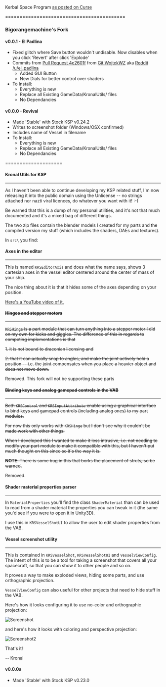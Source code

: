 Kerbal Space Program [as posted on Curse](http://www.curse.com/ksp-mods/kerbal/224287-exploded-ship-view)


==========================================

### Bigorangemachine's Fork

#### v0.0.1 - El Padlina

* Fixed glitch where Save button wouldn't undisable.  Now disables when you click 'Revert' after click 'Explode'
* Commits from [Pull Request 4e2601f](https://github.com/WojtekWZ/ksp-kronalutils/commit/4e2601f071dcb2d573b49d096c2a7c3e0fdf05ae) from [Git WojtekWZ](https://github.com/WojtekWZ) aka [Reddit /u/el_padlina](http://www.reddit.com/user/el_padlina)
  * Added GUI Button
  * New Dials for better control over shaders
* To Install:
  * Everything is new
  * Replace all Existing <KSP ROOT>GameData/KronalUtils/ files
  * No Dependancies


#### v0.0.0 - Revival

* Made 'Stable' with Stock KSP v0.24.2
* Writes to screenshot folder (Windows/OSX confirmed)
* Includes name of Vessel in filename
* To Install: 
  * Everything is new
  * Replace all Existing <KSP ROOT>GameData/KronalUtils/ files
  * No Dependancies


====================


#### Kronal Utils for KSP
------------------

As I haven't been able to continue developing my KSP related stuff,
I'm now releasing it into the public domain using the Unlicense --
no strings attached nor nazti viral licences, do whatever you want with it! :-)

Be warned that this is a dump of my personal utilities, and it's not that
much documented and it's a mixed bag of different things.

The two zip files contain the blender models I created for my parts and the compiled version my stuff (which includes the shaders, DAEs and textures).

In `src\` you find:

#### Axes in the editor
------------------
This is named `KRSEditorAxis` and does what the name says, shows 3 cartesian axes in the vessel editor centered around the center of mass of your ship.

The nice thing about it is that it hides some of the axes depending on your position.

[Here's a YouTube video of it.](https://www.youtube.com/watch?v=fvQ4SPKGc0M)

 
#### ~~Hinges and stepper motors~~
-------------------------

~~`KRSHinge` is a part module that can turn anything into a stepper motor I did on my own for kicks and giggles. The difference of this in regards to competing implementations is that~~

~~1. it is not bound to draconian licensing and~~

~~2. that it can actually snap to angles, and make the joint actively hold a position -- i.e. the joint compensates when you place a heavier object and does not move down.~~

Removed.  This fork will not be supporting these parts

#### ~~Binding keys and analog gamepad controls in the VAB~~
---------------------------------------------------

~~Both `KRSControl` and `KRSInputAttribute` enable using a graphical interface to bind keys and gamepad controls (including analog ones) to my part modules.~~

~~For now this only works with `KRSHinge` but I don't see why it couldn't be made work with other things.~~

~~When I developed this I wanted to make it less intrusive, i.e. not needing to modify your part module to make it compatible with this, but I haven't put much thought on this since so it's the way it is.~~

~~**NOTE**: There is some bug in this that borks the placement of struts, so be warned.~~

Removed.

#### Shader material properties parser
---------------------------------

In `MaterialProperties` you'll find the class `ShaderMaterial` than can be used to read from a shader material the properties you can tweak in it (the same you'd see if you were to open it in Unity3D).

I use this in `KRSVesselShotUI` to allow the user to edit shader properties from the VAB.

#### Vessel screenshot utility
-------------------------

This is contained in `KRSVesselShot`, `KRSVesselShotUI` and `VesselViewConfig`. The intent of this is to be a tool for taking a screenshot that covers all your spacecraft, so that you can show it to other people and so on.

It proves a way to make exploded views, hiding some parts, and use orthographic projection.

`VesselViewConfig` can also useful for other projects that need to hide stuff in the VAB.

Here's how it looks configuring it to use no-color and orthographic projection:

![Screenshot](http://i.imgur.com/aWJVCsz.png)

and here's how it looks with coloring and perspective projection:

![Screenshot2](http://i.imgur.com/ByToBdP.jpg)

That's it!

-- Kronal


#### v0.0.0a

* Made 'Stable' with Stock KSP v0.23.0